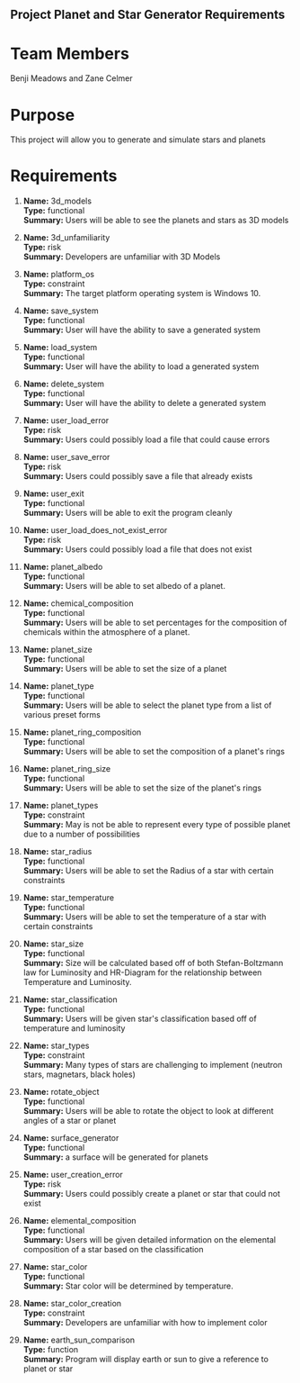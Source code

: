 ## Project Planet and Star Generator Requirements
                                           
# Team Members

Benji Meadows and Zane Celmer

# Purpose

This project will allow you to generate and simulate stars and planets

# Requirements
    
 1.  **Name:** 3d_models\
        **Type:** functional\
        **Summary:** Users will be able to see the planets and stars as 3D models
        
 1.  **Name:** 3d_unfamiliarity\
        **Type:** risk\
        **Summary:** Developers are unfamiliar with 3D Models
       
 1.  **Name:** platform_os\
        **Type:** constraint\
        **Summary:** The target platform operating system is Windows 10.
       
 1.  **Name:** save_system\
        **Type:** functional\
        **Summary:** User will have the ability to save a generated system
       
 1.  **Name:** load_system\
        **Type:** functional\
        **Summary:** User will have the ability to load a generated system
       
 1.  **Name:** delete_system\
        **Type:** functional\
        **Summary:** User will have the ability to delete a generated system

 1.  **Name:** user_load_error\
        **Type:** risk\
        **Summary:** Users could possibly load a file that could cause errors
       
 1.  **Name:** user_save_error\
        **Type:** risk\
        **Summary:** Users could possibly save a file that already exists
       
 1.  **Name:** user_exit\
        **Type:** functional\
        **Summary:** Users will be able to exit the program cleanly
       
 1. **Name:** user_load_does_not_exist_error\
        **Type:** risk\
        **Summary:** Users could possibly load a file that does not exist

 1. **Name:** planet_albedo\
        **Type:** functional\
        **Summary:** Users will be able to set albedo of a planet.
        
 1. **Name:** chemical_composition\
        **Type:** functional\
        **Summary:** Users will be able to set percentages for the composition of chemicals within the atmosphere of a planet.
        
 1. **Name:** planet_size\
        **Type:** functional\
        **Summary:** Users will be able to set the size of a planet
        
 1. **Name:** planet_type\
        **Type:** functional\
        **Summary:** Users will be able to select the planet type from a list of various preset forms
        
 1. **Name:** planet_ring_composition\
        **Type:** functional\
        **Summary:** Users will be able to set the composition of a planet's rings
        
 1. **Name:** planet_ring_size\
        **Type:** functional\
        **Summary:** Users will be able to set the size of the planet's rings
        
 1. **Name:** planet_types\
        **Type:** constraint\
        **Summary:** May is not be able to represent every type of possible planet due to a number of possibilities
        
 1. **Name:** star_radius\
        **Type:** functional\
        **Summary:** Users will be able to set the Radius of a star with certain constraints
        
 1. **Name:** star_temperature\
        **Type:** functional\
        **Summary:** Users will be able to set the temperature of a star with certain constraints
        
 1. **Name:** star_size\
        **Type:** functional\
        **Summary:** Size will be calculated based off of both Stefan-Boltzmann law for Luminosity and HR-Diagram for the relationship between Temperature and Luminosity.
        
 1. **Name:** star_classification\
        **Type:** functional\
        **Summary:** Users will be given star's classification based off of temperature and luminosity
        
 1. **Name:** star_types\
        **Type:** constraint\
        **Summary:** Many types of stars are challenging to implement (neutron stars, magnetars, black holes)
        
 1. **Name:** rotate_object\
        **Type:** functional\
        **Summary:** Users will be able to rotate the object to look at different angles of a star or planet
        
 1. **Name:** surface_generator\
        **Type:** functional\
        **Summary:** a surface will be generated for planets
        
 1.  **Name:** user_creation_error\
        **Type:** risk\
        **Summary:** Users could possibly create a planet or star that could not exist
        
 1. **Name:** elemental_composition\
	**Type:** functional\
	**Summary:** Users will be given detailed information on the elemental composition of a star based on the classification
	
 1. **Name:** star_color\
	**Type:** functional\
	**Summary:** Star color will be determined by temperature.
	
 1. **Name:** star_color_creation\
	**Type:** constraint\
	**Summary:** Developers are unfamiliar with how to implement color
			
 1. **Name:** earth_sun_comparison\
	**Type:** function\
	**Summary:** Program will display earth or sun to give a reference to planet or star


